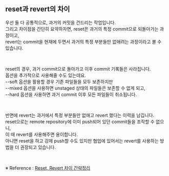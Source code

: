 ## reset과 revert의 차이

우선 둘 다 공통적으로, 과거의 커밋을 건드리는 작업입니다.  
그리고 차이점을 간단히 요약하자면, reset은 과거의 특정 commit으로 되돌아가는 과정이고,  
revert는 commit을 현재에 두면서 과거의 특정 부분들만 없애려는 과정이라고 볼 수 있습니다.

<br>

reset의 경우, 과거 commit으로 돌아가고 이후 commit 기록들은 사라집니다.  
옵션을 추가적으로 사용해줄 수도 있는데요.  
--soft 옵션을 활용할 경우 기존 파일들을 모두 보존하지만  
--mixed 옵션을 사용하면 unstaged 상태의 파일들은 보존할 수 없게 되고,  
--hard 옵션을 사용하면 과거 commit 이후 모든 파일들이 취소됩니다.

<br>

반면에 revert는 과거에서 특정 부분들만 없애고 revert 했다는 이력을 남깁니다.  
reset으로는 remote repository에 이미 push되어 있던 commit들을 조작할 수 없으니,  
이 때 revert를 사용해주면 용이합니다.  
아니면 reset을 하고 강제 push할 수도 있지만 협업에 있어서는 revert를 사용하는 방법을 더 권장되고 있습니다.

<br>

※ Reference : [Reset, Revert 차이 간략정리](https://youngest-programming.tistory.com/220)
